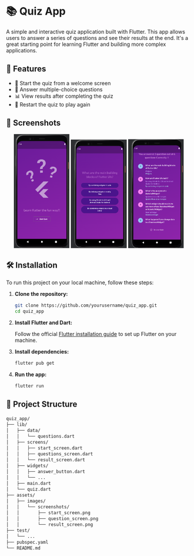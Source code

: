 # 📚 Quiz App

A simple and interactive quiz application built with Flutter. This app allows users to answer a series of questions and see their results at the end. It's a great starting point for learning Flutter and building more complex applications.

## 🚀 Features

- 🌟 Start the quiz from a welcome screen
- 📝 Answer multiple-choice questions
- 📊 View results after completing the quiz
- 🔄 Restart the quiz to play again

## 📸 Screenshots

<p align="center">
  <img src="asset/images/start-screen.png" width="30%" alt="Start Screen">
  <img src="asset/images/question-screen.png" width="30%" alt="Question Screen">
  <img src="asset/images/result-screen.png" width="30%" alt="Result Screen">
</p>

## 🛠 Installation

To run this project on your local machine, follow these steps:

1. **Clone the repository:**

    ```sh
    git clone https://github.com/yourusername/quiz_app.git
    cd quiz_app
    ```

2. **Install Flutter and Dart:**

    Follow the official [Flutter installation guide](https://flutter.dev/docs/get-started/install) to set up Flutter on your machine.

3. **Install dependencies:**

    ```sh
    flutter pub get
    ```

4. **Run the app:**

    ```sh
    flutter run
    ```

## 📂 Project Structure

```plaintext
quiz_app/
├── lib/
│   ├── data/
│   │   └── questions.dart
│   ├── screens/
│   │   ├── start_screen.dart
│   │   ├── questions_screen.dart
│   │   └── result_screen.dart
│   ├── widgets/
│   │   ├── answer_button.dart
│   │   └── ...
│   ├── main.dart
│   └── quiz.dart
├── assets/
│   ├── images/
│   │   └── screenshots/
│   │       ├── start_screen.png
│   │       ├── question_screen.png
│   │       └── result_screen.png
├── test/
│   └── ...
├── pubspec.yaml
└── README.md
